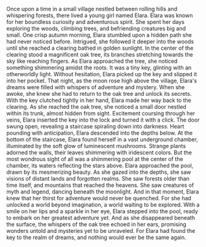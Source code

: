 Once upon a time in a small village nestled between rolling hills and whispering forests, there lived a young girl named Elara. Elara was known for her boundless curiosity and adventurous spirit. She spent her days exploring the woods, climbing trees, and befriending creatures big and small.
One crisp autumn morning, Elara stumbled upon a hidden path she had never noticed before. Intrigued, she followed it deeper into the woods until she reached a clearing bathed in golden sunlight. In the center of the clearing stood a magnificent oak tree, its branches stretching towards the sky like reaching fingers.
As Elara approached the tree, she noticed something shimmering amidst the roots. It was a tiny key, glinting with an otherworldly light. Without hesitation, Elara picked up the key and slipped it into her pocket.
That night, as the moon rose high above the village, Elara's dreams were filled with whispers of adventure and mystery. When she awoke, she knew she had to return to the oak tree and unlock its secrets.
With the key clutched tightly in her hand, Elara made her way back to the clearing. As she reached the oak tree, she noticed a small door nestled within its trunk, almost hidden from sight. Excitement coursing through her veins, Elara inserted the key into the lock and turned it with a click.
The door swung open, revealing a staircase spiraling down into darkness. Heart pounding with anticipation, Elara descended into the depths below.
At the bottom of the staircase, Elara found herself in a vast underground chamber, illuminated by the soft glow of luminescent mushrooms. Strange plants adorned the walls, their leaves shimmering with iridescent colors.
But the most wondrous sight of all was a shimmering pool at the center of the chamber, its waters reflecting the stars above. Elara approached the pool, drawn by its mesmerizing beauty.
As she gazed into the depths, she saw visions of distant lands and forgotten realms. She saw forests older than time itself, and mountains that reached the heavens. She saw creatures of myth and legend, dancing beneath the moonlight.
And in that moment, Elara knew that her thirst for adventure would never be quenched. For she had unlocked a world beyond imagination, a world waiting to be explored.
With a smile on her lips and a sparkle in her eye, Elara stepped into the pool, ready to embark on her greatest adventure yet.
And as she disappeared beneath the surface, the whispers of the oak tree echoed in her ears, promising wonders untold and mysteries yet to be unraveled.
For Elara had found the key to the realm of dreams, and nothing would ever be the same again.